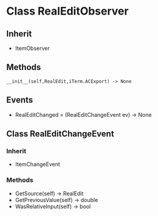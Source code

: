 # Class RealEditObserver

## Inherit

* ItemObserver

## Methods
```
__init__(self,RealEdit,iTerm.ACExport) -> None
```

## Events

* RealEditChanged = (RealEditChangeEvent ev) -> None

## Class RealEditChangeEvent

### Inherit

* ItemChangeEvent

### Methods

* GetSource(self) -> RealEdit
* GetPreviousValue(self) -> double
* WasRelativeInput(self) -> bool
